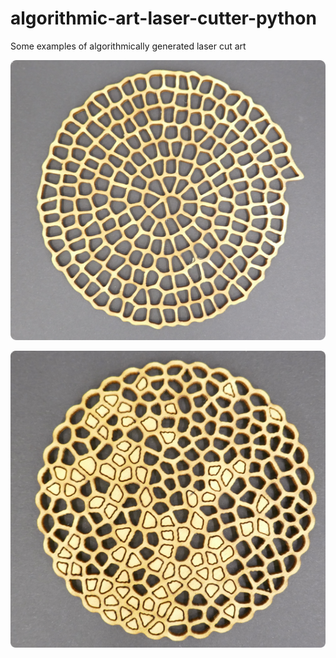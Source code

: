 # algorithmic-art-laser-cutter-python

Some examples of algorithmically generated laser cut art

 ![](images/1cf1714c.png)
 
 ![](images/bd99ef89.png)